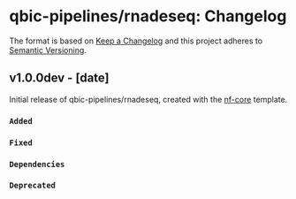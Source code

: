 # qbic-pipelines/rnadeseq: Changelog

The format is based on [Keep a Changelog](https://keepachangelog.com/en/1.0.0/)
and this project adheres to [Semantic Versioning](https://semver.org/spec/v2.0.0.html).

## v1.0.0dev - [date]

Initial release of qbic-pipelines/rnadeseq, created with the [nf-core](https://nf-co.re/) template.

### `Added`

### `Fixed`

### `Dependencies`

### `Deprecated`
